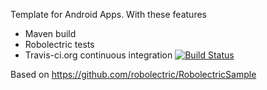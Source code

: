 
Template for Android Apps. With these features

* Maven build
* Robolectric tests
* Travis-ci.org continuous integration [![Build Status](https://travis-ci.org/Kleist/AndroidApp.png)](https://travis-ci.org/Kleist/AndroidApp)

Based on https://github.com/robolectric/RobolectricSample
